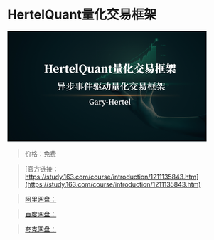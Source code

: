 # HertelQuant量化交易框架

![img](../../../assets/study163/free/7085d419110e4171bd7d38173bea4939.png)

> 价格：免费

> [官方链接：https://study.163.com/course/introduction/1211135843.htm](https://study.163.com/course/introduction/1211135843.htm)

> [阿里网盘：]()

> [百度网盘：]()

> [夸克网盘：]()
